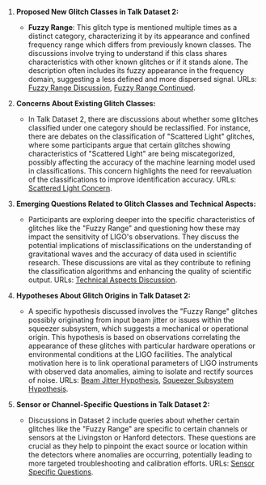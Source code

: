 1. **Proposed New Glitch Classes in Talk Dataset 2:**
   - **Fuzzy Range**: This glitch type is mentioned multiple times as a distinct category, characterizing it by its appearance and confined frequency range which differs from previously known classes. The discussions involve trying to understand if this class shares characteristics with other known glitches or if it stands alone. The description often includes its fuzzy appearance in the frequency domain, suggesting a less defined and more dispersed signal. URLs: [Fuzzy Range Discussion](https://www.zooniverse.org/projects/zooniverse/gravity-spy/talk/328/3396767/), [Fuzzy Range Continued](https://www.zooniverse.org/projects/zooniverse/gravity-spy/talk/328/3402076/).

2. **Concerns About Existing Glitch Classes:**
   - In Talk Dataset 2, there are discussions about whether some glitches classified under one category should be reclassified. For instance, there are debates on the classification of "Scattered Light" glitches, where some participants argue that certain glitches showing characteristics of "Scattered Light" are being miscategorized, possibly affecting the accuracy of the machine learning model used in classifications. This concern highlights the need for reevaluation of the classifications to improve identification accuracy. URLs: [Scattered Light Concern](https://www.zooniverse.org/projects/zooniverse/gravity-spy/talk/328/3406037/).

3. **Emerging Questions Related to Glitch Classes and Technical Aspects:**
   - Participants are exploring deeper into the specific characteristics of glitches like the "Fuzzy Range" and questioning how these may impact the sensitivity of LIGO's observations. They discuss the potential implications of misclassifications on the understanding of gravitational waves and the accuracy of data used in scientific research. These discussions are vital as they contribute to refining the classification algorithms and enhancing the quality of scientific output. URLs: [Technical Aspects Discussion](https://www.zooniverse.org/projects/zooniverse/gravity-spy/talk/730/3406194/).

4. **Hypotheses About Glitch Origins in Talk Dataset 2:**
   - A specific hypothesis discussed involves the "Fuzzy Range" glitches possibly originating from input beam jitter or issues within the squeezer subsystem, which suggests a mechanical or operational origin. This hypothesis is based on observations correlating the appearance of these glitches with particular hardware operations or environmental conditions at the LIGO facilities. The analytical motivation here is to link operational parameters of LIGO instruments with observed data anomalies, aiming to isolate and rectify sources of noise. URLs: [Beam Jitter Hypothesis](https://www.zooniverse.org/projects/zooniverse/gravity-spy/talk/328/3404366/), [Squeezer Subsystem Hypothesis](https://www.zooniverse.org/projects/zooniverse/gravity-spy/talk/328/3404617/).

5. **Sensor or Channel-Specific Questions in Talk Dataset 2:**
   - Discussions in Dataset 2 include queries about whether certain glitches like the "Fuzzy Range" are specific to certain channels or sensors at the Livingston or Hanford detectors. These questions are crucial as they help to pinpoint the exact source or location within the detectors where anomalies are occurring, potentially leading to more targeted troubleshooting and calibration efforts. URLs: [Sensor Specific Questions](https://www.zooniverse.org/projects/zooniverse/gravity-spy/talk/328/3402076/).